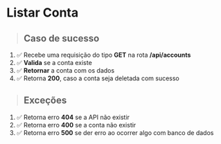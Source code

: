 # Listar Conta

> ## Caso de sucesso

1. ✅ Recebe uma requisição do tipo **GET** na rota **/api/accounts**
2. ✅ **Valida** se a conta existe
3. ✅ **Retornar** a conta com os dados
4. ✅ Retorna **200**, caso a conta seja deletada com sucesso

> ## Exceções

1. ✅ Retorna erro **404** se a API não existir
2. ✅ Retorna erro **400** se a conta não existir
3. ✅ Retorna erro **500** se der erro ao ocorrer algo com banco de dados